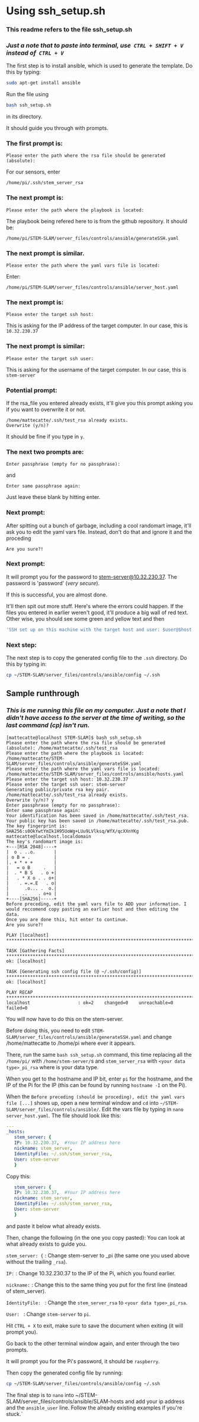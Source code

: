 # Using ssh_setup.sh
### This readme refers to the file ssh_setup.sh

### _Just a note that to paste into terminal, use &nbsp;```CTRL + SHIFT + V``` instead of &nbsp;```CTRL + V```_

The first step is to install ansible, which is used to generate the template. Do this by typing: 
```bash
sudo apt-get install ansible
```

Run the file using 
```bash
bash ssh_setup.sh
```
in its directory.

It should guide you through with prompts.

### __The first prompt is:__
```
Please enter the path where the rsa file should be generated (absolute):
```
For our sensors, enter 
```
/home/pi/.ssh/stem_server_rsa
```

### __The next prompt is:__
```
Please enter the path where the playbook is located:
```
The playbook being refered here to is from the github repository. It should be:
```
/home/pi/STEM-SLAM/server_files/controls/ansible/generateSSH.yaml
```

### __The next prompt is similar.__
```
Please enter the path where the yaml vars file is located:
```
Enter:
```
/home/pi/STEM-SLAM/server_files/controls/ansible/server_host.yaml
```

### __The next prompt is:__
```
Please enter the target ssh host:
```
This is asking for the IP address of the target computer. In our case, this is ```10.32.230.37```

### __The next prompt is similar:__
```
Please enter the target ssh user:
```
This is asking for the username of the target computer. In our case, this is ```stem-server```

### __Potential prompt:__
If the rsa_file you entered already exists, it'll give you this prompt asking you if you want to overwrite it or not. 
```
/home/mattecatte/.ssh/test_rsa already exists.
Overwrite (y/n)? 
```
It should be fine if you type in ```y```.

### __The next two prompts are:__
```
Enter passphrase (empty for no passphrase): 
```
and
```
Enter same passphrase again: 
```
Just leave these blank by hitting enter.

### __Next prompt:__

After spitting out a bunch of garbage, including a cool randomart image, it'll ask you to edit the yaml vars file. Instead, don't do that and ignore it and the proceding 
```
Are you sure?!
```

### __Next prompt:__

It will prompt you for the password to stem-server@10.32.230.37.
The password is 'password' (_very secure_).

If this is successful, you are almost done.

It'll then spit out more stuff. Here's where the errors could happen. If the files you entered in earlier weren't good, it'll produce a big wall of red text. Other wise, you should see some green and yellow text and then 
```bash
'SSH set up on this machine with the target host and user: $user@$host'
```

### __Next step:__

The next step is to copy the generated config file to the ```.ssh``` directory. Do this by typing in:
```bash
cp ~/STEM-SLAM/server_files/controls/ansible/config ~/.ssh
```

## Sample runthrough

### _This is me running this file on my computer. Just a note that I didn't have access to the server at the time of writing, so the last command (cp) isn't run._

```
[mattecatte@localhost STEM-SLAM]$ bash ssh_setup.sh 
Please enter the path where the rsa file should be generated (absolute): /home/mattecatte/.ssh/test_rsa
Please enter the path where the playbook is located: /home/mattecatte/STEM-SLAM/server_files/controls/ansible/generateSSH.yaml
Please enter the path where the yaml vars file is located: /home/mattecatte/STEM-SLAM/server_files/controls/ansible/hosts.yaml
Please enter the target ssh host: 10.32.230.37
Please enter the target ssh user: stem-server
Generating public/private rsa key pair.
/home/mattecatte/.ssh/test_rsa already exists.
Overwrite (y/n)? y
Enter passphrase (empty for no passphrase): 
Enter same passphrase again: 
Your identification has been saved in /home/mattecatte/.ssh/test_rsa.
Your public key has been saved in /home/mattecatte/.ssh/test_rsa.pub.
The key fingerprint is:
SHA256:s0OkYwtYmIk1H95UoWg+LUu9LVlksq/WfX/qcXXnYKg mattecatte@localhost.localdomain
The key's randomart image is:
+---[RSA 2048]----+
|  o . ..o.       |
| o B = .         |
|. + * + +        |
|   = o B     .   |
|  . * B S   . o +|
|   . * X o . . o+|
|    . =.=.E   . o|
|      .o... .  o.|
|     ..    . o+o |
+----[SHA256]-----+
Before preceding, edit the yaml vars file to ADD your information. I would reccomend copy pasting an earlier host and then editing the data.
Once you are done this, hit enter to continue.
Are you sure?!

PLAY [localhost] **************************************************************************************************************************************************************************************************

TASK [Gathering Facts] ********************************************************************************************************************************************************************************************
ok: [localhost]

TASK [Generating ssh config file (@ ~/.ssh/config)] ***************************************************************************************************************************************************************
ok: [localhost]

PLAY RECAP ********************************************************************************************************************************************************************************************************
localhost                  : ok=2    changed=0    unreachable=0    failed=0   
```

You will now have to do this on the stem-server.

Before doing this, you need to edit ```STEM-SLAM/server_files/controls/ansible/generateSSH.yaml``` and change /home/mattecatte to /home/pi where ever it appears.

There, run the same ```bash ssh_setup.sh``` command, this time replacing all the ```/home/pi/``` with ```/home/stem-server/```s and ```stem_server_rsa``` with ```<your data type>_pi_rsa``` where <your data type> is your data type.
  
When you get to the hostname and IP bit, enter ```pi``` for the hostname, and the IP of the Pi for the IP (this can be found by running ```hostname -I``` on the Pi).

When the ```Before preceding (should be proceding), edit the yaml vars file [...]``` shows up, open a new terminal window and ```cd``` into ```~/STEM-SLAM/server_files/controls/ansible/```. Edit the vars file by typing in ```nano server_host.yaml```. The file should look like this:
```yaml
---
_hosts:
   stem_server: {
   IP: 10.32.230.37,  #Your IP address here 
   nickname: stem_server,
   IdentityFile: ~/.ssh/stem_server_rsa, 
   User: stem-server
   }
```

Copy this:
```yaml
   stem_server: {
   IP: 10.32.230.37,  #Your IP address here 
   nickname: stem_server,
   IdentityFile: ~/.ssh/stem_server_rsa, 
   User: stem-server
   }
```
and paste it below what already exists.

Then, change the following (in the one you copy pasted):
You can look at what already exists to guide you.

```stem_server: {``` : Change stem-server to <your data type>_pi (the same one you used above without the trailing ```_rsa```).
  
```IP:``` : Change 10.32.230.37 to the IP of the Pi, which you found earlier.

```nickname:``` : Change this to the same thing you put for the first line (instead of stem_server).

```IdentityFile: ``` : Change the ```stem_server_rsa``` to ```<your data type>_pi_rsa```.

```User: ``` : Change ```stem-server``` to ```pi```.
  
Hit ```CTRL + X``` to exit, make sure to save the document when exiting (it will prompt you).

Go back to the other terminal window again, and enter through the two prompts.

It will prompt you for the Pi's password, it should be ```raspberry```.

Then copy the generated config file by running:
```bash
cp ~/STEM-SLAM/server_files/controls/ansible/config ~/.ssh
```
The final step is to ```nano``` into ~/STEM-SLAM/server_files/controls/ansible/SLAM-hosts and add your ip address and the ```ansible_user``` line. Follow the already existing examples if you're stuck.`
